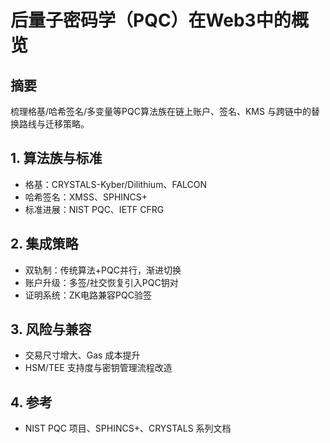 # 后量子密码学（PQC）在Web3中的概览

## 摘要

梳理格基/哈希签名/多变量等PQC算法族在链上账户、签名、KMS 与跨链中的替换路线与迁移策略。

## 1. 算法族与标准

- 格基：CRYSTALS-Kyber/Dilithium、FALCON
- 哈希签名：XMSS、SPHINCS+
- 标准进展：NIST PQC、IETF CFRG

## 2. 集成策略

- 双轨制：传统算法+PQC并行，渐进切换
- 账户升级：多签/社交恢复引入PQC钥对
- 证明系统：ZK电路兼容PQC验签

## 3. 风险与兼容

- 交易尺寸增大、Gas 成本提升
- HSM/TEE 支持度与密钥管理流程改造

## 4. 参考

- NIST PQC 项目、SPHINCS+、CRYSTALS 系列文档
